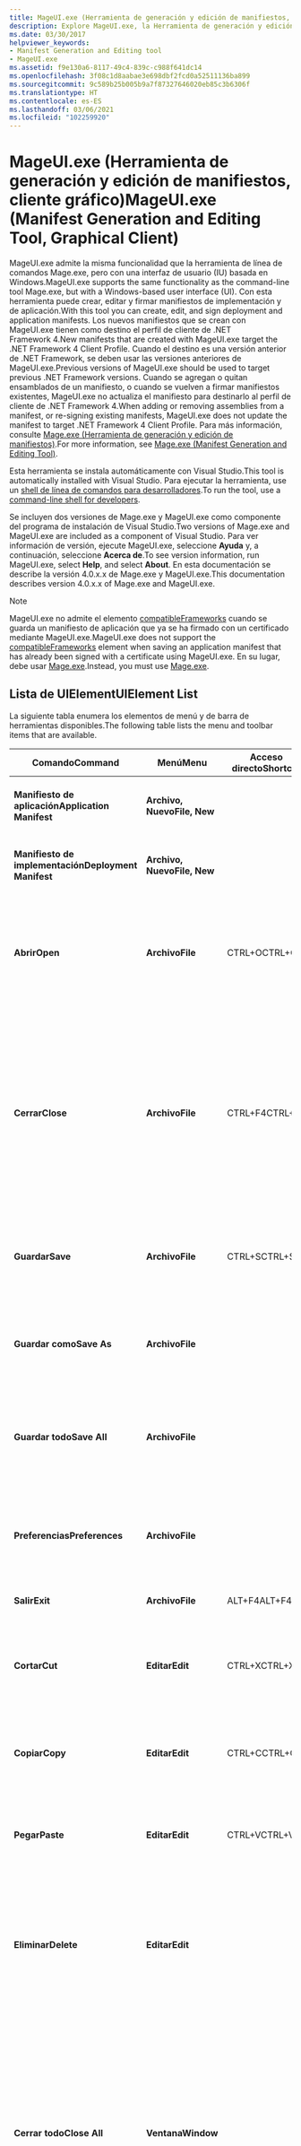 ```yaml
---
title: MageUI.exe (Herramienta de generación y edición de manifiestos, cliente gráfico)
description: Explore MageUI.exe, la Herramienta de generación y edición de manifiestos, cliente gráfico. Cree, edite y firme manifiestos de implementación y aplicación con esta herramienta de GUI.
ms.date: 03/30/2017
helpviewer_keywords:
- Manifest Generation and Editing tool
- MageUI.exe
ms.assetid: f9e130a6-8117-49c4-839c-c988f641dc14
ms.openlocfilehash: 3f08c1d8aabae3e698dbf2fcd0a52511136ba899
ms.sourcegitcommit: 9c589b25b005b9a7f87327646020eb85c3b6306f
ms.translationtype: HT
ms.contentlocale: es-ES
ms.lasthandoff: 03/06/2021
ms.locfileid: "102259920"
---
```

# <a name="mageuiexe-manifest-generation-and-editing-tool-graphical-client"></a><span data-ttu-id="5f3eb-104">MageUI.exe (Herramienta de generación y edición de manifiestos, cliente gráfico)</span><span class="sxs-lookup"><span data-stu-id="5f3eb-104">MageUI.exe (Manifest Generation and Editing Tool, Graphical Client)</span></span>

<span data-ttu-id="5f3eb-105">MageUI.exe admite la misma funcionalidad que la herramienta de línea de comandos Mage.exe, pero con una interfaz de usuario (IU) basada en Windows.</span><span class="sxs-lookup"><span data-stu-id="5f3eb-105">MageUI.exe supports the same functionality as the command-line tool Mage.exe, but with a Windows-based user interface (UI).</span></span> <span data-ttu-id="5f3eb-106">Con esta herramienta puede crear, editar y firmar manifiestos de implementación y de aplicación.</span><span class="sxs-lookup"><span data-stu-id="5f3eb-106">With this tool you can create, edit, and sign deployment and application manifests.</span></span> <span data-ttu-id="5f3eb-107">Los nuevos manifiestos que se crean con MageUI.exe tienen como destino el perfil de cliente de .NET Framework 4.</span><span class="sxs-lookup"><span data-stu-id="5f3eb-107">New manifests that are created with MageUI.exe target the .NET Framework 4 Client Profile.</span></span> <span data-ttu-id="5f3eb-108">Cuando el destino es una versión anterior de .NET Framework, se deben usar las versiones anteriores de MageUI.exe.</span><span class="sxs-lookup"><span data-stu-id="5f3eb-108">Previous versions of MageUI.exe should be used to target previous .NET Framework versions.</span></span> <span data-ttu-id="5f3eb-109">Cuando se agregan o quitan ensamblados de un manifiesto, o cuando se vuelven a firmar manifiestos existentes, MageUI.exe no actualiza el manifiesto para destinarlo al perfil de cliente de .NET Framework 4.</span><span class="sxs-lookup"><span data-stu-id="5f3eb-109">When adding or removing assemblies from a manifest, or re-signing existing manifests, MageUI.exe does not update the manifest to target .NET Framework 4 Client Profile.</span></span> <span data-ttu-id="5f3eb-110">Para más información, consulte [Mage.exe (Herramienta de generación y edición de manifiestos)](mage-exe-manifest-generation-and-editing-tool.md).</span><span class="sxs-lookup"><span data-stu-id="5f3eb-110">For more information, see [Mage.exe (Manifest Generation and Editing Tool)](mage-exe-manifest-generation-and-editing-tool.md).</span></span>

 <span data-ttu-id="5f3eb-111">Esta herramienta se instala automáticamente con Visual Studio.</span><span class="sxs-lookup"><span data-stu-id="5f3eb-111">This tool is automatically installed with Visual Studio.</span></span> <span data-ttu-id="5f3eb-112">Para ejecutar la herramienta, use un [shell de línea de comandos para desarrolladores](/visualstudio/ide/reference/command-prompt-powershell).</span><span class="sxs-lookup"><span data-stu-id="5f3eb-112">To run the tool, use a [command-line shell for developers](/visualstudio/ide/reference/command-prompt-powershell).</span></span>

 <span data-ttu-id="5f3eb-113">Se incluyen dos versiones de Mage.exe y MageUI.exe como componente del programa de instalación de Visual Studio.</span><span class="sxs-lookup"><span data-stu-id="5f3eb-113">Two versions of Mage.exe and MageUI.exe are included as a component of Visual Studio.</span></span> <span data-ttu-id="5f3eb-114">Para ver información de versión, ejecute MageUI.exe, seleccione **Ayuda** y, a continuación, seleccione **Acerca de**.</span><span class="sxs-lookup"><span data-stu-id="5f3eb-114">To see version information, run MageUI.exe, select **Help**, and select **About**.</span></span> <span data-ttu-id="5f3eb-115">En esta documentación se describe la versión 4.0.x.x de Mage.exe y MageUI.exe.</span><span class="sxs-lookup"><span data-stu-id="5f3eb-115">This documentation describes version 4.0.x.x of Mage.exe and MageUI.exe.</span></span>

> [!NOTE]
> <span data-ttu-id="5f3eb-116">MageUI.exe no admite el elemento [compatibleFrameworks](/visualstudio/deployment/compatibleframeworks-element-clickonce-deployment) cuando se guarda un manifiesto de aplicación que ya se ha firmado con un certificado mediante MageUI.exe.</span><span class="sxs-lookup"><span data-stu-id="5f3eb-116">MageUI.exe does not support the [compatibleFrameworks](/visualstudio/deployment/compatibleframeworks-element-clickonce-deployment) element when saving an application manifest that has already been signed with a certificate using MageUI.exe.</span></span> <span data-ttu-id="5f3eb-117">En su lugar, debe usar [Mage.exe](mage-exe-manifest-generation-and-editing-tool.md).</span><span class="sxs-lookup"><span data-stu-id="5f3eb-117">Instead, you must use [Mage.exe](mage-exe-manifest-generation-and-editing-tool.md).</span></span>  
  
## <a name="uielement-list"></a><span data-ttu-id="5f3eb-118">Lista de UIElement</span><span class="sxs-lookup"><span data-stu-id="5f3eb-118">UIElement List</span></span>  

 <span data-ttu-id="5f3eb-119">La siguiente tabla enumera los elementos de menú y de barra de herramientas disponibles.</span><span class="sxs-lookup"><span data-stu-id="5f3eb-119">The following table lists the menu and toolbar items that are available.</span></span>  
  
|<span data-ttu-id="5f3eb-120">Comando</span><span class="sxs-lookup"><span data-stu-id="5f3eb-120">Command</span></span>|<span data-ttu-id="5f3eb-121">Menú</span><span class="sxs-lookup"><span data-stu-id="5f3eb-121">Menu</span></span>|<span data-ttu-id="5f3eb-122">Acceso directo</span><span class="sxs-lookup"><span data-stu-id="5f3eb-122">Shortcut</span></span>|<span data-ttu-id="5f3eb-123">Descripción</span><span class="sxs-lookup"><span data-stu-id="5f3eb-123">Description</span></span>|  
|-------------|----------|--------------|-----------------|  
|<span data-ttu-id="5f3eb-124">**Manifiesto de aplicación**</span><span class="sxs-lookup"><span data-stu-id="5f3eb-124">**Application Manifest**</span></span>|<span data-ttu-id="5f3eb-125">**Archivo, Nuevo**</span><span class="sxs-lookup"><span data-stu-id="5f3eb-125">**File, New**</span></span>||<span data-ttu-id="5f3eb-126">Crea un nuevo manifiesto de aplicación.</span><span class="sxs-lookup"><span data-stu-id="5f3eb-126">Creates a new application manifest.</span></span>|  
|<span data-ttu-id="5f3eb-127">**Manifiesto de implementación**</span><span class="sxs-lookup"><span data-stu-id="5f3eb-127">**Deployment Manifest**</span></span>|<span data-ttu-id="5f3eb-128">**Archivo, Nuevo**</span><span class="sxs-lookup"><span data-stu-id="5f3eb-128">**File, New**</span></span>||<span data-ttu-id="5f3eb-129">Crea un nuevo manifiesto de implementación.</span><span class="sxs-lookup"><span data-stu-id="5f3eb-129">Creates a new deployment manifest.</span></span>|  
|<span data-ttu-id="5f3eb-130">**Abrir**</span><span class="sxs-lookup"><span data-stu-id="5f3eb-130">**Open**</span></span>|<span data-ttu-id="5f3eb-131">**Archivo**</span><span class="sxs-lookup"><span data-stu-id="5f3eb-131">**File**</span></span>|<span data-ttu-id="5f3eb-132">CTRL+O</span><span class="sxs-lookup"><span data-stu-id="5f3eb-132">CTRL+O</span></span>|<span data-ttu-id="5f3eb-133">Abre un manifiesto de implementación, un manifiesto de aplicación o una licencia de confianza existente para su edición.</span><span class="sxs-lookup"><span data-stu-id="5f3eb-133">Opens an existing deployment manifest, application manifest, or trust license for editing.</span></span>|  
|<span data-ttu-id="5f3eb-134">**Cerrar**</span><span class="sxs-lookup"><span data-stu-id="5f3eb-134">**Close**</span></span>|<span data-ttu-id="5f3eb-135">**Archivo**</span><span class="sxs-lookup"><span data-stu-id="5f3eb-135">**File**</span></span>|<span data-ttu-id="5f3eb-136">CTRL+F4</span><span class="sxs-lookup"><span data-stu-id="5f3eb-136">CTRL+F4</span></span>|<span data-ttu-id="5f3eb-137">Cierra un archivo abierto.</span><span class="sxs-lookup"><span data-stu-id="5f3eb-137">Closes an open file.</span></span><br /><br /> <span data-ttu-id="5f3eb-138">Si modifica un archivo antes de cerrarlo, MageUI.exe le pedirá que vuelva a firmarlo con una clave pública, un par de claves, o un certificado almacenado.</span><span class="sxs-lookup"><span data-stu-id="5f3eb-138">If you modify a file before closing it, MageUI.exe prompts you to re-sign the file with a public key, key pair, or stored certificate.</span></span>|  
|<span data-ttu-id="5f3eb-139">**Guardar**</span><span class="sxs-lookup"><span data-stu-id="5f3eb-139">**Save**</span></span>|<span data-ttu-id="5f3eb-140">**Archivo**</span><span class="sxs-lookup"><span data-stu-id="5f3eb-140">**File**</span></span>|<span data-ttu-id="5f3eb-141">CTRL+S</span><span class="sxs-lookup"><span data-stu-id="5f3eb-141">CTRL+S</span></span>|<span data-ttu-id="5f3eb-142">Guarda en el disco el documento que tiene el foco de entrada de datos del usuario.</span><span class="sxs-lookup"><span data-stu-id="5f3eb-142">Saves to disk the document which currently has user input focus.</span></span>|  
|<span data-ttu-id="5f3eb-143">**Guardar como**</span><span class="sxs-lookup"><span data-stu-id="5f3eb-143">**Save As**</span></span>|<span data-ttu-id="5f3eb-144">**Archivo**</span><span class="sxs-lookup"><span data-stu-id="5f3eb-144">**File**</span></span>||<span data-ttu-id="5f3eb-145">Permite guardar un archivo en el disco con un nuevo nombre y/o una nueva ubicación.</span><span class="sxs-lookup"><span data-stu-id="5f3eb-145">Saves a file to disk, enabling you to supply a new file name and/or location.</span></span>|  
|<span data-ttu-id="5f3eb-146">**Guardar todo**</span><span class="sxs-lookup"><span data-stu-id="5f3eb-146">**Save All**</span></span>|<span data-ttu-id="5f3eb-147">**Archivo**</span><span class="sxs-lookup"><span data-stu-id="5f3eb-147">**File**</span></span>||<span data-ttu-id="5f3eb-148">Guarda los cambios realizados en todos los archivos que están abiertos en MageUI.exe.</span><span class="sxs-lookup"><span data-stu-id="5f3eb-148">Saves the changes made to all files currently open within MageUI.exe.</span></span>|  
|<span data-ttu-id="5f3eb-149">**Preferencias**</span><span class="sxs-lookup"><span data-stu-id="5f3eb-149">**Preferences**</span></span>|<span data-ttu-id="5f3eb-150">**Archivo**</span><span class="sxs-lookup"><span data-stu-id="5f3eb-150">**File**</span></span>||<span data-ttu-id="5f3eb-151">Abre el cuadro de diálogo **Preferencias**.</span><span class="sxs-lookup"><span data-stu-id="5f3eb-151">Opens the **Preferences** dialog box.</span></span> <span data-ttu-id="5f3eb-152">Para obtener más información, vea la sección siguiente.</span><span class="sxs-lookup"><span data-stu-id="5f3eb-152">See the following section for more information.</span></span>|  
|<span data-ttu-id="5f3eb-153">**Salir**</span><span class="sxs-lookup"><span data-stu-id="5f3eb-153">**Exit**</span></span>|<span data-ttu-id="5f3eb-154">**Archivo**</span><span class="sxs-lookup"><span data-stu-id="5f3eb-154">**File**</span></span>|<span data-ttu-id="5f3eb-155">ALT+F4</span><span class="sxs-lookup"><span data-stu-id="5f3eb-155">ALT+F4</span></span>|<span data-ttu-id="5f3eb-156">Cierra MageUI.exe.</span><span class="sxs-lookup"><span data-stu-id="5f3eb-156">Quits MageUI.exe.</span></span>|  
|<span data-ttu-id="5f3eb-157">**Cortar**</span><span class="sxs-lookup"><span data-stu-id="5f3eb-157">**Cut**</span></span>|<span data-ttu-id="5f3eb-158">**Editar**</span><span class="sxs-lookup"><span data-stu-id="5f3eb-158">**Edit**</span></span>|<span data-ttu-id="5f3eb-159">CTRL+X</span><span class="sxs-lookup"><span data-stu-id="5f3eb-159">CTRL+X</span></span>|<span data-ttu-id="5f3eb-160">Quita el texto seleccionado de la aplicación y lo mueve al Portapapeles del sistema.</span><span class="sxs-lookup"><span data-stu-id="5f3eb-160">Removes the currently selected text from the application and moves it to the system Clipboard.</span></span>|  
|<span data-ttu-id="5f3eb-161">**Copiar**</span><span class="sxs-lookup"><span data-stu-id="5f3eb-161">**Copy**</span></span>|<span data-ttu-id="5f3eb-162">**Editar**</span><span class="sxs-lookup"><span data-stu-id="5f3eb-162">**Edit**</span></span>|<span data-ttu-id="5f3eb-163">CTRL+C</span><span class="sxs-lookup"><span data-stu-id="5f3eb-163">CTRL+C</span></span>|<span data-ttu-id="5f3eb-164">Copia el texto seleccionado en el Portapapeles del sistema.</span><span class="sxs-lookup"><span data-stu-id="5f3eb-164">Copies the currently selected text to the system Clipboard.</span></span>|  
|<span data-ttu-id="5f3eb-165">**Pegar**</span><span class="sxs-lookup"><span data-stu-id="5f3eb-165">**Paste**</span></span>|<span data-ttu-id="5f3eb-166">**Editar**</span><span class="sxs-lookup"><span data-stu-id="5f3eb-166">**Edit**</span></span>|<span data-ttu-id="5f3eb-167">CTRL+V</span><span class="sxs-lookup"><span data-stu-id="5f3eb-167">CTRL+V</span></span>|<span data-ttu-id="5f3eb-168">Pega el texto del Portapapeles del sistema en el elemento de texto activo.</span><span class="sxs-lookup"><span data-stu-id="5f3eb-168">Pastes text from the system Clipboard into the currently active text element.</span></span>|  
|<span data-ttu-id="5f3eb-169">**Eliminar**</span><span class="sxs-lookup"><span data-stu-id="5f3eb-169">**Delete**</span></span>|<span data-ttu-id="5f3eb-170">**Editar**</span><span class="sxs-lookup"><span data-stu-id="5f3eb-170">**Edit**</span></span>||<span data-ttu-id="5f3eb-171">Elimina un elemento seleccionado en una lista, como una licencia de confianza de la pestaña **Manifiesto de implementación**.</span><span class="sxs-lookup"><span data-stu-id="5f3eb-171">Deletes an element currently selected in a list, such as a trust license on the **Deployment Manifest** tab.</span></span>|  
|<span data-ttu-id="5f3eb-172">**Cerrar todo**</span><span class="sxs-lookup"><span data-stu-id="5f3eb-172">**Close All**</span></span>|<span data-ttu-id="5f3eb-173">**Ventana**</span><span class="sxs-lookup"><span data-stu-id="5f3eb-173">**Window**</span></span>||<span data-ttu-id="5f3eb-174">Cierra todos los archivos que están abiertos en MageUI.exe.</span><span class="sxs-lookup"><span data-stu-id="5f3eb-174">Closes all files currently open in MageUI.exe.</span></span> <span data-ttu-id="5f3eb-175">Si hay uno o varios archivos sin guardar, MageUI.exe le preguntará si desea guardarlos.</span><span class="sxs-lookup"><span data-stu-id="5f3eb-175">If one or more files need saving, MageUI.exe prompts you to save them.</span></span> <span data-ttu-id="5f3eb-176">MageUI.exe también le pedirá que seleccione una clave de firma para cada archivo sin firmar o modificado.</span><span class="sxs-lookup"><span data-stu-id="5f3eb-176">MageUI.exe also prompts you to select a signing key for each unsigned or changed file.</span></span>|  
|<span data-ttu-id="5f3eb-177">**Acerca de**</span><span class="sxs-lookup"><span data-stu-id="5f3eb-177">**About**</span></span>|<span data-ttu-id="5f3eb-178">**Ayuda**</span><span class="sxs-lookup"><span data-stu-id="5f3eb-178">**Help**</span></span>||<span data-ttu-id="5f3eb-179">Muestra la información de versión y de copyright de MageUI.exe.</span><span class="sxs-lookup"><span data-stu-id="5f3eb-179">Displays version and copyright information about MageUI.exe.</span></span>|  
  
## <a name="preferences-dialog-box"></a><span data-ttu-id="5f3eb-180">Cuadro de diálogo Preferencias</span><span class="sxs-lookup"><span data-stu-id="5f3eb-180">Preferences Dialog Box</span></span>  

 <span data-ttu-id="5f3eb-181">El cuadro de diálogo **Preferencias** contiene los elementos siguientes.</span><span class="sxs-lookup"><span data-stu-id="5f3eb-181">The **Preferences** dialog box contains the following elements.</span></span>  
  
|<span data-ttu-id="5f3eb-182">Elemento de la interfaz de usuario</span><span class="sxs-lookup"><span data-stu-id="5f3eb-182">UI Element</span></span>|<span data-ttu-id="5f3eb-183">Descripción</span><span class="sxs-lookup"><span data-stu-id="5f3eb-183">Description</span></span>|  
|----------------|-----------------|  
|<span data-ttu-id="5f3eb-184">**Firmar al guardar**</span><span class="sxs-lookup"><span data-stu-id="5f3eb-184">**Sign on save**</span></span>|<span data-ttu-id="5f3eb-185">Le pide que firme un archivo cada vez que guarde sus modificaciones.</span><span class="sxs-lookup"><span data-stu-id="5f3eb-185">Prompts you to sign a file whenever you save your modifications.</span></span>|  
|<span data-ttu-id="5f3eb-186">**Usar certificado de firma predeterminado**</span><span class="sxs-lookup"><span data-stu-id="5f3eb-186">**Use default signing certificate**</span></span>|<span data-ttu-id="5f3eb-187">Usa la clave especificada en el cuadro de texto **Archivo de certificado** para firmar todos los archivos.</span><span class="sxs-lookup"><span data-stu-id="5f3eb-187">Uses the key entered in the **Certificate file** text box to sign all files.</span></span> <span data-ttu-id="5f3eb-188">Esta opción elimina el mensaje de solicitud de firma que suele aparecer al guardar un archivo si la opción **Firmar al guardar** está seleccionada.</span><span class="sxs-lookup"><span data-stu-id="5f3eb-188">This eliminates the signing prompt that typically appears when you save a file and **Sign on Save** is selected.</span></span> <span data-ttu-id="5f3eb-189">Use el botón de puntos suspensivos ( **…** ) situado junto al cuadro de texto **Archivo de certificado** para seleccionar un archivo de claves.</span><span class="sxs-lookup"><span data-stu-id="5f3eb-189">Use the ellipsis (**…**) button next to the **Certificate file** text box to select a key file.</span></span>|  
|<span data-ttu-id="5f3eb-190">Algoritmo de resumen</span><span class="sxs-lookup"><span data-stu-id="5f3eb-190">Digest algorithm</span></span>|<span data-ttu-id="5f3eb-191">Especifica el algoritmo con el que se generarán los resúmenes de dependencia.</span><span class="sxs-lookup"><span data-stu-id="5f3eb-191">Specifies the algorithm to generate dependency digests with.</span></span> <span data-ttu-id="5f3eb-192">El valor debe ser "sha256RSA" o "sha1RSA".</span><span class="sxs-lookup"><span data-stu-id="5f3eb-192">Value must be "sha256RSA" or "sha1RSA".</span></span> <span data-ttu-id="5f3eb-193">Usa SHA1 como valor predeterminado.</span><span class="sxs-lookup"><span data-stu-id="5f3eb-193">Uses SHA1 as the default.</span></span> <span data-ttu-id="5f3eb-194">Se usa tanto en los manifiestos de aplicación como de implementación.</span><span class="sxs-lookup"><span data-stu-id="5f3eb-194">Used both in application and deployment manifests.</span></span> <span data-ttu-id="5f3eb-195">Si el usuario proporciona un certificado al guardar el manifiesto, usa los algoritmos del certificado para generar los resúmenes de dependencia.</span><span class="sxs-lookup"><span data-stu-id="5f3eb-195">If the user provides a certificate when saving the manifest, uses the algorithms in the certificate to generate dependency digests with.</span></span>|  
  
## <a name="signing-options-dialog-box"></a><span data-ttu-id="5f3eb-196">Cuadro de diálogo Opciones de firma</span><span class="sxs-lookup"><span data-stu-id="5f3eb-196">Signing Options Dialog Box</span></span>  

 <span data-ttu-id="5f3eb-197">El cuadro de diálogo **Opciones de firma** aparece cuando se guarda un manifiesto o una licencia de confianza por primera vez, o cuando se modifica un manifiesto o licencia de confianza.</span><span class="sxs-lookup"><span data-stu-id="5f3eb-197">The **Signing Options** dialog box appears when you save a manifest or trust license for the first time, or when you change a manifest or trust license.</span></span> <span data-ttu-id="5f3eb-198">Solo aparece si está seleccionada la opción **Firmar al guardar** del cuadro de diálogo **Preferencias**.</span><span class="sxs-lookup"><span data-stu-id="5f3eb-198">It only appears if the **Sign on Save** option in the **Preferences** dialog box is selected.</span></span> <span data-ttu-id="5f3eb-199">Debe estar conectado a Internet al firmar un manifiesto que especifica un valor en el cuadro de texto **URI de marca de tiempo**.</span><span class="sxs-lookup"><span data-stu-id="5f3eb-199">You must be connected to the Internet when signing a manifest that specifies a value in the **TimeStamping URI** text box.</span></span>  
  
 <span data-ttu-id="5f3eb-200">Este cuadro de diálogo contiene los siguientes elementos.</span><span class="sxs-lookup"><span data-stu-id="5f3eb-200">This dialog box contains the following elements.</span></span>  
  
|<span data-ttu-id="5f3eb-201">Elemento de la interfaz de usuario</span><span class="sxs-lookup"><span data-stu-id="5f3eb-201">UI Element</span></span>|<span data-ttu-id="5f3eb-202">Descripción</span><span class="sxs-lookup"><span data-stu-id="5f3eb-202">Description</span></span>|  
|----------------|-----------------|  
|<span data-ttu-id="5f3eb-203">**Firmar con archivo de certificado**</span><span class="sxs-lookup"><span data-stu-id="5f3eb-203">**Sign with certificate file**</span></span>|<span data-ttu-id="5f3eb-204">Firma el manifiesto con un certificado digital almacenado en el sistema de archivos.</span><span class="sxs-lookup"><span data-stu-id="5f3eb-204">Signs the manifest with a digital certificate stored on the file system.</span></span>|  
|<span data-ttu-id="5f3eb-205">**Archivo**</span><span class="sxs-lookup"><span data-stu-id="5f3eb-205">**File**</span></span>|<span data-ttu-id="5f3eb-206">Proporciona un área para escribir la ruta de acceso al archivo .pfx que representa el certificado.</span><span class="sxs-lookup"><span data-stu-id="5f3eb-206">Provides an area to type the path to the .pfx file representing the certificate.</span></span>|  
|<span data-ttu-id="5f3eb-207">**...**</span><span class="sxs-lookup"><span data-stu-id="5f3eb-207">**...**</span></span>|<span data-ttu-id="5f3eb-208">Abre un cuadro de diálogo **Elegir archivo** que permite seleccionar un archivo .pfx existente.</span><span class="sxs-lookup"><span data-stu-id="5f3eb-208">Opens a **Choose File** dialog box for selecting an existing .pfx file.</span></span>|  
|<span data-ttu-id="5f3eb-209">**Nuevo**</span><span class="sxs-lookup"><span data-stu-id="5f3eb-209">**New**</span></span>|<span data-ttu-id="5f3eb-210">Genera un nuevo .pfx que no se puede comprobar a través de una entidad de certificación (CA).</span><span class="sxs-lookup"><span data-stu-id="5f3eb-210">Generates a new .pfx that is not verifiable through a Certificate Authority (CA).</span></span> <span data-ttu-id="5f3eb-211">Para obtener más información sobre los tipos de certificados usados para firmar implementaciones de ClickOnce, consulte [Información general sobre la implementación de aplicaciones de confianza](/visualstudio/deployment/trusted-application-deployment-overview).</span><span class="sxs-lookup"><span data-stu-id="5f3eb-211">For more information about the types of certificates used for signing ClickOnce deployments, see [Trusted Application Deployment Overview](/visualstudio/deployment/trusted-application-deployment-overview).</span></span>|  
|<span data-ttu-id="5f3eb-212">**Contraseña**</span><span class="sxs-lookup"><span data-stu-id="5f3eb-212">**Password**</span></span>|<span data-ttu-id="5f3eb-213">Proporciona un área para escribir la contraseña usada para firmar con este certificado.</span><span class="sxs-lookup"><span data-stu-id="5f3eb-213">Provides an area to type the password used for signing with this certificate.</span></span> <span data-ttu-id="5f3eb-214">Si no procede, puede dejarse en blanco.</span><span class="sxs-lookup"><span data-stu-id="5f3eb-214">If not applicable, can be left blank.</span></span>|  
|<span data-ttu-id="5f3eb-215">**Firmar con certificado almacenado**</span><span class="sxs-lookup"><span data-stu-id="5f3eb-215">**Sign with stored certificate**</span></span>|<span data-ttu-id="5f3eb-216">Muestra una lista seleccionable de certificados digitales guardados en el almacén de certificados del equipo.</span><span class="sxs-lookup"><span data-stu-id="5f3eb-216">Displays a selectable list of digital certificates stored in your computer's certificate store.</span></span>|  
|<span data-ttu-id="5f3eb-217">**URI de marca de tiempo**</span><span class="sxs-lookup"><span data-stu-id="5f3eb-217">**TimeStamping URI**</span></span>|<span data-ttu-id="5f3eb-218">Muestra el Localizador uniforme de recursos (URI) de un servicio de marca de tiempo digital.</span><span class="sxs-lookup"><span data-stu-id="5f3eb-218">Displays the Uniform Resource Locator (URI) of a digital timestamping service.</span></span> <span data-ttu-id="5f3eb-219">Las marcas de tiempo en los manifiestos evitan tener que volver a firmarlos en caso de que el certificado digital expire antes de implementar la versión siguiente de la aplicación.</span><span class="sxs-lookup"><span data-stu-id="5f3eb-219">Timestamping the manifests prevents you from having to re-sign the manifests if your digital certificate expires before you deploy the next version of your application.</span></span> <span data-ttu-id="5f3eb-220">Para más información, consulte [Miembros del programa de certificados raíz de Windows](/previous-versions/windows/it-pro/windows-server-2012-R2-and-2012/dn265983(v=ws.11)) y [ClickOnce y Authenticode](/visualstudio/deployment/clickonce-and-authenticode).</span><span class="sxs-lookup"><span data-stu-id="5f3eb-220">For more information, see [Windows root certificate program members](/previous-versions/windows/it-pro/windows-server-2012-R2-and-2012/dn265983(v=ws.11)) and [ClickOnce and Authenticode](/visualstudio/deployment/clickonce-and-authenticode).</span></span>|  
|<span data-ttu-id="5f3eb-221">**No firmar**</span><span class="sxs-lookup"><span data-stu-id="5f3eb-221">**Don't Sign**</span></span>|<span data-ttu-id="5f3eb-222">Le permite guardar el manifiesto sin agregar una firma de un certificado digital.</span><span class="sxs-lookup"><span data-stu-id="5f3eb-222">Allows you to save the manifest without adding a signature from a digital certificate.</span></span>|  
  
## <a name="tab-and-panel-descriptions"></a><span data-ttu-id="5f3eb-223">Descripciones de pestañas y paneles</span><span class="sxs-lookup"><span data-stu-id="5f3eb-223">Tab and Panel Descriptions</span></span>  

 <span data-ttu-id="5f3eb-224">Cuando se abre un documento con MageUI.exe, aparece dentro de su propia página de pestañas.</span><span class="sxs-lookup"><span data-stu-id="5f3eb-224">When you open a document with MageUI.exe, it appears within its own tab page.</span></span> <span data-ttu-id="5f3eb-225">Cada pestaña contiene un conjunto de paneles de propiedades.</span><span class="sxs-lookup"><span data-stu-id="5f3eb-225">Each tab contains a set of property panels.</span></span> <span data-ttu-id="5f3eb-226">Los paneles contienen subconjuntos agrupados de los datos del documento.</span><span class="sxs-lookup"><span data-stu-id="5f3eb-226">The panels contain grouped subsets of the document's data.</span></span>  
  
### <a name="application-manifest-tab"></a><span data-ttu-id="5f3eb-227">Pestaña Manifiesto de aplicación</span><span class="sxs-lookup"><span data-stu-id="5f3eb-227">Application Manifest Tab</span></span>  

 <span data-ttu-id="5f3eb-228">La pestaña **Manifiesto de aplicación** muestra el contenido de un manifiesto de aplicación.</span><span class="sxs-lookup"><span data-stu-id="5f3eb-228">The **Application Manifest** tab displays the contents of an application manifest.</span></span> <span data-ttu-id="5f3eb-229">El manifiesto de aplicación describe todos los archivos incluidos con la implementación y los permisos necesarios para que la aplicación se ejecute en el cliente.</span><span class="sxs-lookup"><span data-stu-id="5f3eb-229">The application manifest describes all files included with the deployment, and the permissions required for the application to run on the client.</span></span>  
  
 <span data-ttu-id="5f3eb-230">La pestaña **Manifiesto de aplicación** contiene las siguientes pestañas.</span><span class="sxs-lookup"><span data-stu-id="5f3eb-230">The **Application Manifest** tab contains the following tabs.</span></span>  
  
|<span data-ttu-id="5f3eb-231">Elemento de la interfaz de usuario</span><span class="sxs-lookup"><span data-stu-id="5f3eb-231">UI Element</span></span>|<span data-ttu-id="5f3eb-232">Descripción</span><span class="sxs-lookup"><span data-stu-id="5f3eb-232">Description</span></span>|  
|----------------|-----------------|  
|<span data-ttu-id="5f3eb-233">**Nombre**</span><span class="sxs-lookup"><span data-stu-id="5f3eb-233">**Name**</span></span>|<span data-ttu-id="5f3eb-234">Especifica la información de identificación de la implementación.</span><span class="sxs-lookup"><span data-stu-id="5f3eb-234">Specifies identifying information about this deployment.</span></span>|  
|<span data-ttu-id="5f3eb-235">**Descripción**</span><span class="sxs-lookup"><span data-stu-id="5f3eb-235">**Description**</span></span>|<span data-ttu-id="5f3eb-236">Especifica la información de publicador, producto y compatibilidad.</span><span class="sxs-lookup"><span data-stu-id="5f3eb-236">Specifies publisher, product, and support information.</span></span>|  
|<span data-ttu-id="5f3eb-237">**Opciones de la aplicación**</span><span class="sxs-lookup"><span data-stu-id="5f3eb-237">**Application Options**</span></span>|<span data-ttu-id="5f3eb-238">Especifica si se trata de una aplicación de explorador y si el manifiesto es el origen de información de confianza.</span><span class="sxs-lookup"><span data-stu-id="5f3eb-238">Specifies whether this is a browser application, and whether this manifest is the source of trust information.</span></span>|  
|<span data-ttu-id="5f3eb-239">**Archivos**</span><span class="sxs-lookup"><span data-stu-id="5f3eb-239">**Files**</span></span>|<span data-ttu-id="5f3eb-240">Especifica todos los archivos que componen esta implementación.</span><span class="sxs-lookup"><span data-stu-id="5f3eb-240">Specifies all of the files that constitute this deployment.</span></span>|  
|<span data-ttu-id="5f3eb-241">**Permisos necesarios**</span><span class="sxs-lookup"><span data-stu-id="5f3eb-241">**Permissions Required**</span></span>|<span data-ttu-id="5f3eb-242">Especifica el conjunto de permisos mínimo requerido por la aplicación para ejecutarse en un cliente.</span><span class="sxs-lookup"><span data-stu-id="5f3eb-242">Specifies the minimum permission set required by the application to run on a client.</span></span>|  
  
### <a name="name-tab"></a><span data-ttu-id="5f3eb-243">Pestaña Nombre</span><span class="sxs-lookup"><span data-stu-id="5f3eb-243">Name Tab</span></span>  

 <span data-ttu-id="5f3eb-244">La pestaña **Nombre** se muestra al crear o abrir por primera vez un manifiesto de aplicación.</span><span class="sxs-lookup"><span data-stu-id="5f3eb-244">The **Name** tab is displayed when you first create or open an application manifest.</span></span> <span data-ttu-id="5f3eb-245">Identifica de forma única la implementación y, opcionalmente, especifica una plataforma de destino válida.</span><span class="sxs-lookup"><span data-stu-id="5f3eb-245">It uniquely identifies the deployment, and optionally specifies a valid target platform.</span></span>  
  
|<span data-ttu-id="5f3eb-246">Elemento de la interfaz de usuario</span><span class="sxs-lookup"><span data-stu-id="5f3eb-246">UI Element</span></span>|<span data-ttu-id="5f3eb-247">Descripción</span><span class="sxs-lookup"><span data-stu-id="5f3eb-247">Description</span></span>|  
|----------------|-----------------|  
|<span data-ttu-id="5f3eb-248">**Nombre**</span><span class="sxs-lookup"><span data-stu-id="5f3eb-248">**Name**</span></span>|<span data-ttu-id="5f3eb-249">Obligatorio.</span><span class="sxs-lookup"><span data-stu-id="5f3eb-249">Required.</span></span> <span data-ttu-id="5f3eb-250">Es el nombre del manifiesto de aplicación.</span><span class="sxs-lookup"><span data-stu-id="5f3eb-250">The name of the application manifest.</span></span> <span data-ttu-id="5f3eb-251">Normalmente, coincide con el nombre de archivo.</span><span class="sxs-lookup"><span data-stu-id="5f3eb-251">Usually the same as the file name.</span></span>|  
|<span data-ttu-id="5f3eb-252">**Versión**</span><span class="sxs-lookup"><span data-stu-id="5f3eb-252">**Version**</span></span>|<span data-ttu-id="5f3eb-253">Obligatorio.</span><span class="sxs-lookup"><span data-stu-id="5f3eb-253">Required.</span></span> <span data-ttu-id="5f3eb-254">Es el número de versión de la implementación en formato *N.N.N.N*.</span><span class="sxs-lookup"><span data-stu-id="5f3eb-254">The version number of the deployment in the form *N.N.N.N*.</span></span> <span data-ttu-id="5f3eb-255">Solo es obligatorio el primer número de la compilación principal.</span><span class="sxs-lookup"><span data-stu-id="5f3eb-255">Only the first major build number is required.</span></span> <span data-ttu-id="5f3eb-256">Por ejemplo, para la versión 1.0 de una aplicación, los valores válidos incluirían `1`, `1.0`, `1.0.0` y `1.0.0.0`.</span><span class="sxs-lookup"><span data-stu-id="5f3eb-256">For example, for version 1.0 of an application, valid values would include `1`, `1.0`, `1.0.0`, and `1.0.0.0`.</span></span>|  
|<span data-ttu-id="5f3eb-257">**Procesador**</span><span class="sxs-lookup"><span data-stu-id="5f3eb-257">**Processor**</span></span>|<span data-ttu-id="5f3eb-258">Opcional.</span><span class="sxs-lookup"><span data-stu-id="5f3eb-258">Optional.</span></span> <span data-ttu-id="5f3eb-259">Es la arquitectura de la máquina en la que se puede ejecutar esta implementación.</span><span class="sxs-lookup"><span data-stu-id="5f3eb-259">The machine architecture on which this deployment can run.</span></span> <span data-ttu-id="5f3eb-260">El valor predeterminado es `msil` o Lenguaje Intermedio de Microsoft, que es el formato predeterminado de todos los ensamblados administrados.</span><span class="sxs-lookup"><span data-stu-id="5f3eb-260">The default is `msil`, or Microsoft Intermediate Language, which is the default format of all managed assemblies.</span></span> <span data-ttu-id="5f3eb-261">Modifique este campo si ha precompilado los ensamblados en la aplicación para una arquitectura concreta.</span><span class="sxs-lookup"><span data-stu-id="5f3eb-261">Change this field if you have pre-compiled the assemblies in your application for a specific architecture.</span></span> <span data-ttu-id="5f3eb-262">Para más información sobre la precompilación, consulte [Ngen.exe (Generador de imágenes nativas)](ngen-exe-native-image-generator.md).</span><span class="sxs-lookup"><span data-stu-id="5f3eb-262">For more information about pre-compilation, see [Ngen.exe (Native Image Generator)](ngen-exe-native-image-generator.md).</span></span>|  
|<span data-ttu-id="5f3eb-263">**Referencia cultural**</span><span class="sxs-lookup"><span data-stu-id="5f3eb-263">**Culture**</span></span>|<span data-ttu-id="5f3eb-264">Opcional.</span><span class="sxs-lookup"><span data-stu-id="5f3eb-264">Optional.</span></span> <span data-ttu-id="5f3eb-265">Es el código ISO de dos partes, país y región, en el que se ejecuta esta aplicación.</span><span class="sxs-lookup"><span data-stu-id="5f3eb-265">The two-part ISO country and region code in which this application runs.</span></span> <span data-ttu-id="5f3eb-266">De manera predeterminada, es `neutral`.</span><span class="sxs-lookup"><span data-stu-id="5f3eb-266">The default is `neutral`.</span></span>|  
|<span data-ttu-id="5f3eb-267">**Token de clave pública**</span><span class="sxs-lookup"><span data-stu-id="5f3eb-267">**Public key token**</span></span>|<span data-ttu-id="5f3eb-268">Opcional.</span><span class="sxs-lookup"><span data-stu-id="5f3eb-268">Optional.</span></span> <span data-ttu-id="5f3eb-269">Es la clave pública con la que se ha firmado este manifiesto de aplicación.</span><span class="sxs-lookup"><span data-stu-id="5f3eb-269">The public key with which this application manifest has been signed.</span></span> <span data-ttu-id="5f3eb-270">Si se trata de un manifiesto nuevo o sin firmar, este campo aparecerá como `Unsigned`.</span><span class="sxs-lookup"><span data-stu-id="5f3eb-270">If this is a new or unsigned manifest, this field will appear as `Unsigned`.</span></span>|  
  
### <a name="description-tab"></a><span data-ttu-id="5f3eb-271">Pestaña Descripción</span><span class="sxs-lookup"><span data-stu-id="5f3eb-271">Description Tab</span></span>  

 <span data-ttu-id="5f3eb-272">Esta información normalmente se proporciona dentro del manifiesto de implementación.</span><span class="sxs-lookup"><span data-stu-id="5f3eb-272">This information is usually provided within the deployment manifest.</span></span> <span data-ttu-id="5f3eb-273">Estos campos solo pueden modificarse si se selecciona la casilla **Usar manifiesto de la aplicación para la información de confianza** en la pestaña **Opciones de la aplicación**.</span><span class="sxs-lookup"><span data-stu-id="5f3eb-273">These fields can only be modified if the **Use Application Manifest Trust Information** check box is selected on the **Application Options** tab.</span></span>  
  
|<span data-ttu-id="5f3eb-274">Elemento de la interfaz de usuario</span><span class="sxs-lookup"><span data-stu-id="5f3eb-274">UI Element</span></span>|<span data-ttu-id="5f3eb-275">Descripción</span><span class="sxs-lookup"><span data-stu-id="5f3eb-275">Description</span></span>|  
|----------------|-----------------|  
|<span data-ttu-id="5f3eb-276">**Publicador**</span><span class="sxs-lookup"><span data-stu-id="5f3eb-276">**Publisher**</span></span>|<span data-ttu-id="5f3eb-277">Nombre de la persona u organización responsable de la aplicación.</span><span class="sxs-lookup"><span data-stu-id="5f3eb-277">The name of the person or organization responsible for the application.</span></span> <span data-ttu-id="5f3eb-278">Este valor se usa como nombre de la carpeta del menú Inicio.</span><span class="sxs-lookup"><span data-stu-id="5f3eb-278">This value is used as the Start menu folder name.</span></span>|  
|<span data-ttu-id="5f3eb-279">**Producto**</span><span class="sxs-lookup"><span data-stu-id="5f3eb-279">**Product**</span></span>|<span data-ttu-id="5f3eb-280">Nombre completo del producto.</span><span class="sxs-lookup"><span data-stu-id="5f3eb-280">The full product name.</span></span> <span data-ttu-id="5f3eb-281">Si seleccionó **Instalar localmente** para el elemento **Tipo de aplicación** de la pestaña **Opciones de implementación** del manifiesto de implementación, este nombre aparecerá en el vínculo del menú **Inicio** y en **Agregar o quitar programas** para esta aplicación.</span><span class="sxs-lookup"><span data-stu-id="5f3eb-281">If you selected **Install Locally** for the **Application Type** element on the **Deployment Options** tab of the deployment manifest, this name will be what appears in the **Start** menu link and in **Add or Remove Programs** for this application.</span></span>|  
|<span data-ttu-id="5f3eb-282">**Ubicación de soporte técnico**</span><span class="sxs-lookup"><span data-stu-id="5f3eb-282">**Support Location**</span></span>|<span data-ttu-id="5f3eb-283">Es la dirección URL desde la que los clientes pueden obtener ayuda y soporte técnico para la aplicación.</span><span class="sxs-lookup"><span data-stu-id="5f3eb-283">The URL from which customers can obtain help and support for the application.</span></span>|  
  
### <a name="application-options-tab"></a><span data-ttu-id="5f3eb-284">Pestaña Opciones de la aplicación</span><span class="sxs-lookup"><span data-stu-id="5f3eb-284">Application Options Tab</span></span>  
  
|<span data-ttu-id="5f3eb-285">Elemento de la interfaz de usuario</span><span class="sxs-lookup"><span data-stu-id="5f3eb-285">UI Element</span></span>|<span data-ttu-id="5f3eb-286">Descripción</span><span class="sxs-lookup"><span data-stu-id="5f3eb-286">Description</span></span>|  
|----------------|-----------------|  
|<span data-ttu-id="5f3eb-287">**Aplicación Explorador de Windows Presentation Foundation**</span><span class="sxs-lookup"><span data-stu-id="5f3eb-287">**Windows Presentation Foundation Browser Application**</span></span>|<span data-ttu-id="5f3eb-288">Especifica si se trata de una aplicación WPF que se ejecuta en el explorador como una aplicación de explorador XAML (XBAP).</span><span class="sxs-lookup"><span data-stu-id="5f3eb-288">Specifies whether this is a WPF application that runs in the browser as a XAML browser application (XBAP).</span></span>|  
|<span data-ttu-id="5f3eb-289">**Usar manifiesto de la aplicación para la información de confianza**</span><span class="sxs-lookup"><span data-stu-id="5f3eb-289">**Use Application Manifest Trust Information**</span></span>|<span data-ttu-id="5f3eb-290">Especifica si este manifiesto contiene información de confianza.</span><span class="sxs-lookup"><span data-stu-id="5f3eb-290">Specifies whether this manifest contains trust information.</span></span>|  
  
### <a name="files-tab"></a><span data-ttu-id="5f3eb-291">Pestaña Archivos</span><span class="sxs-lookup"><span data-stu-id="5f3eb-291">Files Tab</span></span>  
  
|<span data-ttu-id="5f3eb-292">Elemento de la interfaz de usuario</span><span class="sxs-lookup"><span data-stu-id="5f3eb-292">UI Element</span></span>|<span data-ttu-id="5f3eb-293">Descripción</span><span class="sxs-lookup"><span data-stu-id="5f3eb-293">Description</span></span>|  
|----------------|-----------------|  
|<span data-ttu-id="5f3eb-294">**Directorio de la aplicación**</span><span class="sxs-lookup"><span data-stu-id="5f3eb-294">**Application directory**</span></span>|<span data-ttu-id="5f3eb-295">Es el directorio en el que residen los archivos de la aplicación.</span><span class="sxs-lookup"><span data-stu-id="5f3eb-295">The directory in which the application's files reside.</span></span> <span data-ttu-id="5f3eb-296">Use el botón de puntos suspensivos ( **…** ) para seleccionar el directorio.</span><span class="sxs-lookup"><span data-stu-id="5f3eb-296">Use the ellipses (**…**) button to select the directory.</span></span>|  
|<span data-ttu-id="5f3eb-297">**Rellenar**</span><span class="sxs-lookup"><span data-stu-id="5f3eb-297">**Populate**</span></span>|<span data-ttu-id="5f3eb-298">Agrega todos los archivos del directorio de la aplicación y sus subdirectorios al manifiesto de aplicación.</span><span class="sxs-lookup"><span data-stu-id="5f3eb-298">Adds all of the files in the application directory and subdirectories to the application manifest.</span></span> <span data-ttu-id="5f3eb-299">Si MageUI.exe encuentra un único archivo ejecutable en el directorio, lo marca automáticamente como punto de entrada, es decir, como el archivo que se ejecuta primero cuando se inicia la aplicación ClickOnce en el cliente.</span><span class="sxs-lookup"><span data-stu-id="5f3eb-299">If MageUI.exe finds a single executable file in the directory, it automatically marks this as the Entry Point, which is the file first executed when the ClickOnce application is launched on the client.</span></span>|  
|<span data-ttu-id="5f3eb-300">**Archivos de aplicación**</span><span class="sxs-lookup"><span data-stu-id="5f3eb-300">**Application Files**</span></span>|<span data-ttu-id="5f3eb-301">Enumera todos los archivos de la aplicación.</span><span class="sxs-lookup"><span data-stu-id="5f3eb-301">Lists all of the files in the application.</span></span> <span data-ttu-id="5f3eb-302">Cada archivo tiene tres atributos modificables, descritos a continuación.</span><span class="sxs-lookup"><span data-stu-id="5f3eb-302">Each file has three editable attributes, discussed below.</span></span>|  
|<span data-ttu-id="5f3eb-303">**Tipo de archivo**</span><span class="sxs-lookup"><span data-stu-id="5f3eb-303">**File Type**</span></span>|<span data-ttu-id="5f3eb-304">El tipo de archivo puede ser uno de cuatro valores:</span><span class="sxs-lookup"><span data-stu-id="5f3eb-304">File Type can be one of four values:</span></span><br /><br /> <span data-ttu-id="5f3eb-305">-   Ninguno.</span><span class="sxs-lookup"><span data-stu-id="5f3eb-305">-   None.</span></span><br /><span data-ttu-id="5f3eb-306">-   Punto de entrada.</span><span class="sxs-lookup"><span data-stu-id="5f3eb-306">-   Entry Point.</span></span> <span data-ttu-id="5f3eb-307">Archivo ejecutable principal de la aplicación.</span><span class="sxs-lookup"><span data-stu-id="5f3eb-307">The application's primary executable.</span></span> <span data-ttu-id="5f3eb-308">Tan solo se puede marcar un archivo ejecutable como punto de entrada.</span><span class="sxs-lookup"><span data-stu-id="5f3eb-308">Only one executable file can be marked as the entry point.</span></span><br /><span data-ttu-id="5f3eb-309">-   Archivo de datos.</span><span class="sxs-lookup"><span data-stu-id="5f3eb-309">-   Data File.</span></span> <span data-ttu-id="5f3eb-310">Archivo que proporciona datos a la aplicación (por ejemplo, un archivo XML).</span><span class="sxs-lookup"><span data-stu-id="5f3eb-310">A file, such as an XML file, that supplies data to the application.</span></span><br /><span data-ttu-id="5f3eb-311">-   Archivo de icono.</span><span class="sxs-lookup"><span data-stu-id="5f3eb-311">-   Icon File.</span></span> <span data-ttu-id="5f3eb-312">Icono de la aplicación, como el que aparece en el escritorio o en la esquina de una ventana de aplicación.</span><span class="sxs-lookup"><span data-stu-id="5f3eb-312">An application icon, such as appears on the desktop or in the corner of an application's window.</span></span>|  
|<span data-ttu-id="5f3eb-313">**Opcional**</span><span class="sxs-lookup"><span data-stu-id="5f3eb-313">**Optional**</span></span>|<span data-ttu-id="5f3eb-314">Los archivos marcados como opcionales no se descargan en la instalación o actualización inicial, pero se pueden descargar en tiempo de ejecución mediante la API a petición System.Deployment.</span><span class="sxs-lookup"><span data-stu-id="5f3eb-314">Files marked optional are not downloaded on initial install or update, but may be downloaded at run time using the System.Deployment On-Demand API.</span></span> <span data-ttu-id="5f3eb-315">Para obtener más información, vea [Tutorial: Descarga de ensamblados a petición con la API de implementación ClickOnce mediante el diseñador](/visualstudio/deployment/walkthrough-downloading-assemblies-on-demand-with-the-clickonce-deployment-api-using-the-designer).</span><span class="sxs-lookup"><span data-stu-id="5f3eb-315">For more information, see [Walkthrough: Downloading Assemblies on Demand with the ClickOnce Deployment API Using the Designer](/visualstudio/deployment/walkthrough-downloading-assemblies-on-demand-with-the-clickonce-deployment-api-using-the-designer).</span></span>|  
|<span data-ttu-id="5f3eb-316">**Grupo**</span><span class="sxs-lookup"><span data-stu-id="5f3eb-316">**Group**</span></span>|<span data-ttu-id="5f3eb-317">Etiqueta para un conjunto de archivos opcionales.</span><span class="sxs-lookup"><span data-stu-id="5f3eb-317">A label for a set of optional files.</span></span> <span data-ttu-id="5f3eb-318">Puede aplicar esta etiqueta a un conjunto de archivos y usar la API a petición para descargar un lote de archivos con una sola llamada API.</span><span class="sxs-lookup"><span data-stu-id="5f3eb-318">You can apply a Group label to a set of files, and use the On-Demand API to download a batch of files with a single API call.</span></span>|  
  
### <a name="permissions-required-tab"></a><span data-ttu-id="5f3eb-319">Pestaña Permisos necesarios</span><span class="sxs-lookup"><span data-stu-id="5f3eb-319">Permissions Required Tab</span></span>  

 <span data-ttu-id="5f3eb-320">Use la pestaña **Permisos necesarios** si necesita conceder a la aplicación más acceso al equipo local del que se concede de forma predeterminada.</span><span class="sxs-lookup"><span data-stu-id="5f3eb-320">Use the **Permissions Required** tab if you need to grant your application more access to the local computer than is granted by default.</span></span> <span data-ttu-id="5f3eb-321">Para más información, consulte [Proteger las aplicaciones ClickOnce](/visualstudio/deployment/securing-clickonce-applications).</span><span class="sxs-lookup"><span data-stu-id="5f3eb-321">For more information, see [Securing ClickOnce Applications](/visualstudio/deployment/securing-clickonce-applications).</span></span>  
  
|<span data-ttu-id="5f3eb-322">Elemento de la interfaz de usuario</span><span class="sxs-lookup"><span data-stu-id="5f3eb-322">UI Element</span></span>|<span data-ttu-id="5f3eb-323">Descripción</span><span class="sxs-lookup"><span data-stu-id="5f3eb-323">Description</span></span>|  
|----------------|-----------------|  
|<span data-ttu-id="5f3eb-324">**Tipo de conjunto de permisos**</span><span class="sxs-lookup"><span data-stu-id="5f3eb-324">**Permission set type**</span></span>|<span data-ttu-id="5f3eb-325">El conjunto de permisos mínimo requerido por la aplicación para ejecutarse en el cliente.</span><span class="sxs-lookup"><span data-stu-id="5f3eb-325">The minimum permission set required by this application to run on the client.</span></span> <span data-ttu-id="5f3eb-326">Para obtener una descripción de estos conjuntos de permisos y ver qué permisos se exigen, vea [Conjuntos de permisos con nombre](/previous-versions/dotnet/netframework-4.0/4652tyx7(v=vs.100)).</span><span class="sxs-lookup"><span data-stu-id="5f3eb-326">For a description of these permission sets and which permissions they do or do not demand, see [Named Permission Sets](/previous-versions/dotnet/netframework-4.0/4652tyx7(v=vs.100)).</span></span>|  
|<span data-ttu-id="5f3eb-327">**Detalles**</span><span class="sxs-lookup"><span data-stu-id="5f3eb-327">**Details**</span></span>|<span data-ttu-id="5f3eb-328">Es el XML creado para el manifiesto de aplicación para representar el conjunto de permisos.</span><span class="sxs-lookup"><span data-stu-id="5f3eb-328">The XML created for the application manifest to represent the permission set.</span></span> <span data-ttu-id="5f3eb-329">A menos que tenga amplios conocimientos del formato XML del manifiesto de aplicación, no debe modificar manualmente este XML.</span><span class="sxs-lookup"><span data-stu-id="5f3eb-329">Unless you have a good understanding of the application manifest XML format, you should not edit this XML manually.</span></span> <span data-ttu-id="5f3eb-330">Para más información, consulte [Manifiesto de aplicación ClickOnce](/visualstudio/deployment/clickonce-application-manifest).</span><span class="sxs-lookup"><span data-stu-id="5f3eb-330">For more information, see [ClickOnce Application Manifest](/visualstudio/deployment/clickonce-application-manifest).</span></span>|  
  
### <a name="deployment-manifest-tab"></a><span data-ttu-id="5f3eb-331">Pestaña Manifiesto de implementación</span><span class="sxs-lookup"><span data-stu-id="5f3eb-331">Deployment Manifest Tab</span></span>  

 <span data-ttu-id="5f3eb-332">La pestaña **Manifiesto de implementación** contiene las siguientes pestañas.</span><span class="sxs-lookup"><span data-stu-id="5f3eb-332">The **Deployment Manifest** tab contains the following tabs.</span></span>  
  
|<span data-ttu-id="5f3eb-333">Elemento de la interfaz de usuario</span><span class="sxs-lookup"><span data-stu-id="5f3eb-333">UI Element</span></span>|<span data-ttu-id="5f3eb-334">Descripción</span><span class="sxs-lookup"><span data-stu-id="5f3eb-334">Description</span></span>|  
|----------------|-----------------|  
|<span data-ttu-id="5f3eb-335">**Nombre**</span><span class="sxs-lookup"><span data-stu-id="5f3eb-335">**Name**</span></span>|<span data-ttu-id="5f3eb-336">Especifica la información de identificación de la implementación.</span><span class="sxs-lookup"><span data-stu-id="5f3eb-336">Specifies identifying information about this deployment.</span></span>|  
|<span data-ttu-id="5f3eb-337">**Descripción**</span><span class="sxs-lookup"><span data-stu-id="5f3eb-337">**Description**</span></span>|<span data-ttu-id="5f3eb-338">Especifica la información de publicador, producto y compatibilidad.</span><span class="sxs-lookup"><span data-stu-id="5f3eb-338">Specifies publisher, product, and support information.</span></span>|  
|<span data-ttu-id="5f3eb-339">**Opciones de implementación**</span><span class="sxs-lookup"><span data-stu-id="5f3eb-339">**Deployment Options**</span></span>|<span data-ttu-id="5f3eb-340">Especifica información adicional sobre la implementación, como el tipo de aplicación y la ubicación de inicio.</span><span class="sxs-lookup"><span data-stu-id="5f3eb-340">Specifies additional information about the deployment, such as the application type and the start location.</span></span>|  
|<span data-ttu-id="5f3eb-341">**Opciones de actualización**</span><span class="sxs-lookup"><span data-stu-id="5f3eb-341">**Update Options**</span></span>|<span data-ttu-id="5f3eb-342">Especifica la frecuencia con la que ClickOnce debe comprobar si hay actualizaciones de la aplicación.</span><span class="sxs-lookup"><span data-stu-id="5f3eb-342">Specifies how often ClickOnce should check for application updates.</span></span>|  
|<span data-ttu-id="5f3eb-343">**Referencia de aplicación**</span><span class="sxs-lookup"><span data-stu-id="5f3eb-343">**Application Reference**</span></span>|<span data-ttu-id="5f3eb-344">Especifica el manifiesto de aplicación para esta implementación.</span><span class="sxs-lookup"><span data-stu-id="5f3eb-344">Specifies the application manifest for this deployment.</span></span>|  
  
### <a name="name-tab"></a><span data-ttu-id="5f3eb-345">Pestaña Nombre</span><span class="sxs-lookup"><span data-stu-id="5f3eb-345">Name Tab</span></span>  

 <span data-ttu-id="5f3eb-346">La pestaña **Nombre** aparece al crear o abrir por primera vez un manifiesto de implementación.</span><span class="sxs-lookup"><span data-stu-id="5f3eb-346">The **Name** tab is displayed when you first create or open a deployment manifest.</span></span> <span data-ttu-id="5f3eb-347">Identifica de forma única la implementación y, opcionalmente, especifica una plataforma de destino válida.</span><span class="sxs-lookup"><span data-stu-id="5f3eb-347">It uniquely identifies the deployment, and optionally specifies a valid target platform.</span></span>  
  
|<span data-ttu-id="5f3eb-348">Elemento de la interfaz de usuario</span><span class="sxs-lookup"><span data-stu-id="5f3eb-348">UI Element</span></span>|<span data-ttu-id="5f3eb-349">Descripción</span><span class="sxs-lookup"><span data-stu-id="5f3eb-349">Description</span></span>|  
|----------------|-----------------|  
|<span data-ttu-id="5f3eb-350">**Nombre**</span><span class="sxs-lookup"><span data-stu-id="5f3eb-350">**Name**</span></span>|<span data-ttu-id="5f3eb-351">Obligatorio.</span><span class="sxs-lookup"><span data-stu-id="5f3eb-351">Required.</span></span> <span data-ttu-id="5f3eb-352">Es el nombre del manifiesto de implementación.</span><span class="sxs-lookup"><span data-stu-id="5f3eb-352">The name of the deployment manifest.</span></span> <span data-ttu-id="5f3eb-353">Normalmente, coincide con el nombre de archivo.</span><span class="sxs-lookup"><span data-stu-id="5f3eb-353">Usually the same as the file name.</span></span>|  
|<span data-ttu-id="5f3eb-354">**Versión**</span><span class="sxs-lookup"><span data-stu-id="5f3eb-354">**Version**</span></span>|<span data-ttu-id="5f3eb-355">Obligatorio.</span><span class="sxs-lookup"><span data-stu-id="5f3eb-355">Required.</span></span> <span data-ttu-id="5f3eb-356">Es el número de versión de la implementación en formato *N.N.N.N*.</span><span class="sxs-lookup"><span data-stu-id="5f3eb-356">The version number of the deployment in the form *N.N.N.N*.</span></span> <span data-ttu-id="5f3eb-357">Solo es obligatorio el primer número de la compilación principal.</span><span class="sxs-lookup"><span data-stu-id="5f3eb-357">Only the first major build number is required.</span></span> <span data-ttu-id="5f3eb-358">Por ejemplo, para la versión 1.0 de una aplicación, los valores válidos incluirían `1`, `1.0`, `1.0.0` y `1.0.0.0`.</span><span class="sxs-lookup"><span data-stu-id="5f3eb-358">For example, for version 1.0 of an application, valid values would include `1`, `1.0`, `1.0.0`, and `1.0.0.0`.</span></span>|  
|<span data-ttu-id="5f3eb-359">**Procesador**</span><span class="sxs-lookup"><span data-stu-id="5f3eb-359">**Processor**</span></span>|<span data-ttu-id="5f3eb-360">Opcional.</span><span class="sxs-lookup"><span data-stu-id="5f3eb-360">Optional.</span></span> <span data-ttu-id="5f3eb-361">Es la arquitectura de la máquina en la que se puede ejecutar esta implementación.</span><span class="sxs-lookup"><span data-stu-id="5f3eb-361">The machine architecture on which this deployment can run.</span></span> <span data-ttu-id="5f3eb-362">El valor predeterminado es `msil` o Lenguaje Intermedio de Microsoft, que es el formato predeterminado de todos los ensamblados administrados.</span><span class="sxs-lookup"><span data-stu-id="5f3eb-362">The default is `msil`, or Microsoft Intermediate Language, the default format of all managed assemblies.</span></span> <span data-ttu-id="5f3eb-363">Modifique este campo si ha compilado los ensamblados en la aplicación para una arquitectura concreta.</span><span class="sxs-lookup"><span data-stu-id="5f3eb-363">Change this field if you have compiled the assemblies in your application for a specific architecture.</span></span>|  
|<span data-ttu-id="5f3eb-364">**Referencia cultural**</span><span class="sxs-lookup"><span data-stu-id="5f3eb-364">**Culture**</span></span>|<span data-ttu-id="5f3eb-365">Opcional.</span><span class="sxs-lookup"><span data-stu-id="5f3eb-365">Optional.</span></span> <span data-ttu-id="5f3eb-366">Es el código ISO de dos partes, país y región, en el que se ejecuta esta aplicación.</span><span class="sxs-lookup"><span data-stu-id="5f3eb-366">The two-part ISO country/region code in which this application runs.</span></span> <span data-ttu-id="5f3eb-367">De manera predeterminada, es `neutral`.</span><span class="sxs-lookup"><span data-stu-id="5f3eb-367">The default is `neutral`.</span></span>|  
|<span data-ttu-id="5f3eb-368">**Token de clave pública**</span><span class="sxs-lookup"><span data-stu-id="5f3eb-368">**Public key token**</span></span>|<span data-ttu-id="5f3eb-369">Opcional.</span><span class="sxs-lookup"><span data-stu-id="5f3eb-369">Optional.</span></span> <span data-ttu-id="5f3eb-370">Es la clave pública con la que se firmó el manifiesto de implementación.</span><span class="sxs-lookup"><span data-stu-id="5f3eb-370">The public key with which this deployment manifest has been signed.</span></span> <span data-ttu-id="5f3eb-371">Si se trata de un manifiesto nuevo o sin firmar, este campo aparecerá como `Unsigned`.</span><span class="sxs-lookup"><span data-stu-id="5f3eb-371">If this is a new or unsigned manifest, this field will appear as `Unsigned`.</span></span>|  
  
### <a name="description-tab"></a><span data-ttu-id="5f3eb-372">Pestaña Descripción</span><span class="sxs-lookup"><span data-stu-id="5f3eb-372">Description Tab</span></span>  
  
|<span data-ttu-id="5f3eb-373">Elemento de la interfaz de usuario</span><span class="sxs-lookup"><span data-stu-id="5f3eb-373">UI Element</span></span>|<span data-ttu-id="5f3eb-374">Descripción</span><span class="sxs-lookup"><span data-stu-id="5f3eb-374">Description</span></span>|  
|----------------|-----------------|  
|<span data-ttu-id="5f3eb-375">**Publicador**</span><span class="sxs-lookup"><span data-stu-id="5f3eb-375">**Publisher**</span></span>|<span data-ttu-id="5f3eb-376">Obligatorio.</span><span class="sxs-lookup"><span data-stu-id="5f3eb-376">Required.</span></span> <span data-ttu-id="5f3eb-377">Es el nombre de la persona u organización responsable de la aplicación.</span><span class="sxs-lookup"><span data-stu-id="5f3eb-377">The name of the person or organization responsible for the application.</span></span> <span data-ttu-id="5f3eb-378">Este valor se usa como nombre de la carpeta del menú Inicio.</span><span class="sxs-lookup"><span data-stu-id="5f3eb-378">This value is used as the Start menu folder name.</span></span>|  
|<span data-ttu-id="5f3eb-379">**Producto**</span><span class="sxs-lookup"><span data-stu-id="5f3eb-379">**Product**</span></span>|<span data-ttu-id="5f3eb-380">Obligatorio.</span><span class="sxs-lookup"><span data-stu-id="5f3eb-380">Required.</span></span> <span data-ttu-id="5f3eb-381">Nombre completo del producto.</span><span class="sxs-lookup"><span data-stu-id="5f3eb-381">The full product name.</span></span> <span data-ttu-id="5f3eb-382">Si seleccionó **Instalar localmente** para el elemento **Tipo de aplicación** en la pestaña **Opciones de implementación**, este nombre aparecerá en el vínculo del menú **Inicio** y en **Agregar o quitar programas** para esta aplicación.</span><span class="sxs-lookup"><span data-stu-id="5f3eb-382">If you selected **Install Locally** for the **Application Type** element on the **Deployment Options** tab, this name will be what appears in the **Start** menu link and in **Add or Remove Programs** for this application.</span></span>|  
|<span data-ttu-id="5f3eb-383">**Ubicación de soporte técnico**</span><span class="sxs-lookup"><span data-stu-id="5f3eb-383">**Support Location**</span></span>|<span data-ttu-id="5f3eb-384">Opcional.</span><span class="sxs-lookup"><span data-stu-id="5f3eb-384">Optional.</span></span> <span data-ttu-id="5f3eb-385">Es la dirección URL desde la que los clientes pueden obtener ayuda y soporte técnico para la aplicación.</span><span class="sxs-lookup"><span data-stu-id="5f3eb-385">The URL from which customers can obtain help and support for the application.</span></span>|  
  
### <a name="deployment-options-tab"></a><span data-ttu-id="5f3eb-386">Pestaña Opciones de implementación</span><span class="sxs-lookup"><span data-stu-id="5f3eb-386">Deployment Options Tab</span></span>  
  
|<span data-ttu-id="5f3eb-387">Elemento de la interfaz de usuario</span><span class="sxs-lookup"><span data-stu-id="5f3eb-387">UI Element</span></span>|<span data-ttu-id="5f3eb-388">Descripción</span><span class="sxs-lookup"><span data-stu-id="5f3eb-388">Description</span></span>|  
|----------------|-----------------|  
|<span data-ttu-id="5f3eb-389">**Tipo de aplicación**</span><span class="sxs-lookup"><span data-stu-id="5f3eb-389">**Application Type**</span></span>|<span data-ttu-id="5f3eb-390">Opcional.</span><span class="sxs-lookup"><span data-stu-id="5f3eb-390">Optional.</span></span> <span data-ttu-id="5f3eb-391">Especifica si la aplicación se instala por sí misma en el equipo cliente (**Instalar localmente**), se ejecuta en línea (**Solo en línea**) o es una aplicación WPF que se ejecuta en el explorador (**Aplicación de explorador WPF**).</span><span class="sxs-lookup"><span data-stu-id="5f3eb-391">Specifies whether this application installs itself to the client computer (**Install Locally**), runs online (**Online Only**), or is a WPF application that runs in the browser (**WPF Browser Application**).</span></span> <span data-ttu-id="5f3eb-392">El valor predeterminado es **Instalar localmente**.</span><span class="sxs-lookup"><span data-stu-id="5f3eb-392">The default is **Install Locally**.</span></span>|  
|<span data-ttu-id="5f3eb-393">**Ubicación de inicio**</span><span class="sxs-lookup"><span data-stu-id="5f3eb-393">**Start Location**</span></span>|<span data-ttu-id="5f3eb-394">Opcional.</span><span class="sxs-lookup"><span data-stu-id="5f3eb-394">Optional.</span></span> <span data-ttu-id="5f3eb-395">Es la dirección URL desde la que debe iniciarse realmente la aplicación.</span><span class="sxs-lookup"><span data-stu-id="5f3eb-395">The URL from which the application should actually be started.</span></span> <span data-ttu-id="5f3eb-396">Resulta útil al implementar una aplicación desde un CD que debe actualizarse desde la Web.</span><span class="sxs-lookup"><span data-stu-id="5f3eb-396">Useful when deploying an application from a CD that should update itself from the Web.</span></span>|  
|<span data-ttu-id="5f3eb-397">**Incluir la ubicación de inicio (ProviderURL) en el manifiesto**</span><span class="sxs-lookup"><span data-stu-id="5f3eb-397">**Include Start Location (ProviderURL) in the manifest**</span></span>|<span data-ttu-id="5f3eb-398">Opcional.</span><span class="sxs-lookup"><span data-stu-id="5f3eb-398">Optional.</span></span> <span data-ttu-id="5f3eb-399">Especifica la dirección URL que ClickOnce examinará para buscar actualizaciones de la aplicación.</span><span class="sxs-lookup"><span data-stu-id="5f3eb-399">Specifies the URL which ClickOnce will examine for application updates.</span></span>|  
|<span data-ttu-id="5f3eb-400">**Ejecutar automáticamente la aplicación después de instalarla**</span><span class="sxs-lookup"><span data-stu-id="5f3eb-400">**Automatically run application after installing**</span></span>|<span data-ttu-id="5f3eb-401">Obligatorio.</span><span class="sxs-lookup"><span data-stu-id="5f3eb-401">Required.</span></span> <span data-ttu-id="5f3eb-402">Especifica que la aplicación de ClickOnce debe ejecutarse inmediatamente después de la instalación inicial desde una dirección URL.</span><span class="sxs-lookup"><span data-stu-id="5f3eb-402">Specifies that the ClickOnce application should run immediately after the initial installation from a URL.</span></span> <span data-ttu-id="5f3eb-403">El valor predeterminado es que la casilla esté activada.</span><span class="sxs-lookup"><span data-stu-id="5f3eb-403">The default is the check box is selected.</span></span>|  
|<span data-ttu-id="5f3eb-404">**Permitir que se pasen los parámetros de la dirección URL a la aplicación**</span><span class="sxs-lookup"><span data-stu-id="5f3eb-404">**Allow URL parameters to be passed to application**</span></span>|<span data-ttu-id="5f3eb-405">Obligatorio.</span><span class="sxs-lookup"><span data-stu-id="5f3eb-405">Required.</span></span> <span data-ttu-id="5f3eb-406">Permite la transferencia de datos de parámetros a la aplicación de ClickOnce a través de una cadena de consulta anexa a la dirección URL del manifiesto de implementación.</span><span class="sxs-lookup"><span data-stu-id="5f3eb-406">Permits the transfer of parameter data to the ClickOnce application through a query string appended to the deployment manifest's URL.</span></span> <span data-ttu-id="5f3eb-407">El valor predeterminado es que la casilla esté desactivada.</span><span class="sxs-lookup"><span data-stu-id="5f3eb-407">The default is the check box is cleared.</span></span>|  
|<span data-ttu-id="5f3eb-408">**Usar la extensión de archivo .deploy**</span><span class="sxs-lookup"><span data-stu-id="5f3eb-408">**Use .deploy file extension**</span></span>|<span data-ttu-id="5f3eb-409">Obligatorio.</span><span class="sxs-lookup"><span data-stu-id="5f3eb-409">Required.</span></span> <span data-ttu-id="5f3eb-410">Cuando se selecciona, todos los archivos del manifiesto de aplicación deben tener la extensión .deploy.</span><span class="sxs-lookup"><span data-stu-id="5f3eb-410">When selected, all files in the application manifest must have the .deploy extension.</span></span> <span data-ttu-id="5f3eb-411">El valor predeterminado es que la casilla esté desactivada.</span><span class="sxs-lookup"><span data-stu-id="5f3eb-411">The default is the check box is cleared.</span></span>|  
  
### <a name="update-options-tab"></a><span data-ttu-id="5f3eb-412">Pestaña Opciones de actualización</span><span class="sxs-lookup"><span data-stu-id="5f3eb-412">Update Options Tab</span></span>  

 <span data-ttu-id="5f3eb-413">La pestaña **Opciones de actualización** solo contiene las opciones mencionadas aquí cuando el cuadro de selección **Tipo de aplicación** de la pestaña **Nombre** se establece en **Instalar localmente**.</span><span class="sxs-lookup"><span data-stu-id="5f3eb-413">The **Update Options** tab only contains options mentioned here when the **Application Type** selection box on the **Name** tab is set to **Install Locally**.</span></span>  
  
|<span data-ttu-id="5f3eb-414">Elemento de la interfaz de usuario</span><span class="sxs-lookup"><span data-stu-id="5f3eb-414">UI Element</span></span>|<span data-ttu-id="5f3eb-415">Descripción</span><span class="sxs-lookup"><span data-stu-id="5f3eb-415">Description</span></span>|  
|----------------|-----------------|  
|<span data-ttu-id="5f3eb-416">**Esta aplicación debe buscar actualizaciones**</span><span class="sxs-lookup"><span data-stu-id="5f3eb-416">**This application should check for updates**</span></span>|<span data-ttu-id="5f3eb-417">Especifica si ClickOnce debe comprobar si hay actualizaciones de la aplicación.</span><span class="sxs-lookup"><span data-stu-id="5f3eb-417">Specifies whether ClickOnce should check for application updates.</span></span> <span data-ttu-id="5f3eb-418">Si no se selecciona esta casilla, la aplicación no buscará actualizaciones a menos que se actualice mediante programación usando las API en el espacio de nombres <xref:System.Deployment.Application>.</span><span class="sxs-lookup"><span data-stu-id="5f3eb-418">If this check box is not selected, the application will not check for updates unless you update it programmatically by using the APIs in the <xref:System.Deployment.Application> namespace.</span></span>|  
|<span data-ttu-id="5f3eb-419">**Elija cuándo debe buscar actualizaciones la aplicación**</span><span class="sxs-lookup"><span data-stu-id="5f3eb-419">**Choose when the application should check for updates**</span></span>|<span data-ttu-id="5f3eb-420">Proporciona dos opciones para la búsqueda de actualizaciones:</span><span class="sxs-lookup"><span data-stu-id="5f3eb-420">Provides two options for update checks:</span></span><br /><br /> <span data-ttu-id="5f3eb-421">-   **Antes de que se inicie la aplicación**.</span><span class="sxs-lookup"><span data-stu-id="5f3eb-421">-   **Before the application starts**.</span></span> <span data-ttu-id="5f3eb-422">La búsqueda de actualizaciones se realiza antes de la ejecución de la aplicación.</span><span class="sxs-lookup"><span data-stu-id="5f3eb-422">The update check is performed prior to application execution.</span></span><br /><span data-ttu-id="5f3eb-423">-   **Después de que se inicie la aplicación**.</span><span class="sxs-lookup"><span data-stu-id="5f3eb-423">-   **After the application starts**.</span></span> <span data-ttu-id="5f3eb-424">La búsqueda de actualizaciones comienza una vez que se ha inicializado el formulario principal de la aplicación y se ejecutará la próxima vez que se inicie la aplicación.</span><span class="sxs-lookup"><span data-stu-id="5f3eb-424">The update check begins once the main form of the application has initialized, and will run the next time the application starts.</span></span>|  
|<span data-ttu-id="5f3eb-425">**Actualice la frecuencia de comprobación**</span><span class="sxs-lookup"><span data-stu-id="5f3eb-425">**Update check frequency**</span></span>|<span data-ttu-id="5f3eb-426">Determina la frecuencia con la que ClickOnce debe buscar actualizaciones:</span><span class="sxs-lookup"><span data-stu-id="5f3eb-426">Determines how often ClickOnce should check for updates:</span></span><br /><br /> <span data-ttu-id="5f3eb-427">-   **Comprobar cada vez que se ejecute la aplicación**.</span><span class="sxs-lookup"><span data-stu-id="5f3eb-427">-   **Check every time the application runs**.</span></span> <span data-ttu-id="5f3eb-428">ClickOnce llevará a cabo una búsqueda de actualizaciones cada vez que el usuario abra la aplicación.</span><span class="sxs-lookup"><span data-stu-id="5f3eb-428">ClickOnce will perform an update check every time the user opens the application.</span></span><br /><span data-ttu-id="5f3eb-429">-   **Comprobar cada**: Seleccione el intervalo y la unidad (horas, días o semanas) del tiempo que debe transcurrir antes de comprobar si hay actualizaciones.</span><span class="sxs-lookup"><span data-stu-id="5f3eb-429">-   **Check every**: Select a time interval and a unit (hours, days, or weeks) that must elapse before checking for updates.</span></span>|  
|<span data-ttu-id="5f3eb-430">**Especifique la versión mínima requerida para esta aplicación**</span><span class="sxs-lookup"><span data-stu-id="5f3eb-430">**Specify a minimum required version for this application**</span></span>|<span data-ttu-id="5f3eb-431">Opcional.</span><span class="sxs-lookup"><span data-stu-id="5f3eb-431">Optional.</span></span> <span data-ttu-id="5f3eb-432">Especifica la instalación obligatoria de una versión concreta de la aplicación para evitar que los usuarios trabajen con una versión anterior.</span><span class="sxs-lookup"><span data-stu-id="5f3eb-432">Specifies that a specific version of your application is a required installation, preventing your users from working with an earlier version.</span></span>|  
|<span data-ttu-id="5f3eb-433">**Version**</span><span class="sxs-lookup"><span data-stu-id="5f3eb-433">**Version**</span></span>|<span data-ttu-id="5f3eb-434">Obligatorio si se selecciona la casilla **Especifique la versión mínima requerida para esta aplicación**.</span><span class="sxs-lookup"><span data-stu-id="5f3eb-434">Required if **Specify a minimum required version for this application** check box is selected.</span></span> <span data-ttu-id="5f3eb-435">El número de versión proporcionado debe tener el formato *N.N.N.N*.</span><span class="sxs-lookup"><span data-stu-id="5f3eb-435">The version number supplied must be of the form *N.N.N.N*.</span></span> <span data-ttu-id="5f3eb-436">Solo es obligatorio el primer número de la compilación principal.</span><span class="sxs-lookup"><span data-stu-id="5f3eb-436">Only the first major build number is required.</span></span> <span data-ttu-id="5f3eb-437">Por ejemplo, para la versión 1.0 de una aplicación, los valores válidos incluirían `1`, `1.0`, `1.0.0` y `1.0.0.0`.</span><span class="sxs-lookup"><span data-stu-id="5f3eb-437">For example, for version 1.0 of an application, valid values would include `1`, `1.0`, `1.0.0`, and `1.0.0.0`.</span></span>|  
  
### <a name="application-reference-tab"></a><span data-ttu-id="5f3eb-438">Pestaña Referencia de aplicación</span><span class="sxs-lookup"><span data-stu-id="5f3eb-438">Application Reference Tab</span></span>  

 <span data-ttu-id="5f3eb-439">La pestaña **Referencia de la aplicación** contiene los mismos campos que la pestaña **Nombre** descrita anteriormente en este tema.</span><span class="sxs-lookup"><span data-stu-id="5f3eb-439">The **Application Reference** tab contains the same fields as the **Name** tab described earlier in this topic.</span></span> <span data-ttu-id="5f3eb-440">La única excepción es el campo siguiente.</span><span class="sxs-lookup"><span data-stu-id="5f3eb-440">The one exception is the following field.</span></span>  
  
|<span data-ttu-id="5f3eb-441">Elemento de la interfaz de usuario</span><span class="sxs-lookup"><span data-stu-id="5f3eb-441">UI Element</span></span>|<span data-ttu-id="5f3eb-442">Descripción</span><span class="sxs-lookup"><span data-stu-id="5f3eb-442">Description</span></span>|  
|----------------|-----------------|  
|<span data-ttu-id="5f3eb-443">**Seleccionar manifiesto**</span><span class="sxs-lookup"><span data-stu-id="5f3eb-443">**Select Manifest**</span></span>|<span data-ttu-id="5f3eb-444">Le permite elegir el manifiesto de aplicación.</span><span class="sxs-lookup"><span data-stu-id="5f3eb-444">Allows you to choose the application manifest.</span></span> <span data-ttu-id="5f3eb-445">El resto de campos de esta página se rellenarán cuando elija un manifiesto de aplicación.</span><span class="sxs-lookup"><span data-stu-id="5f3eb-445">All of the other fields on this page will populate when you choose an application manifest.</span></span>|  
  
## <a name="see-also"></a><span data-ttu-id="5f3eb-446">Consulte también</span><span class="sxs-lookup"><span data-stu-id="5f3eb-446">See also</span></span>

- [<span data-ttu-id="5f3eb-447">Seguridad e implementación ClickOnce</span><span class="sxs-lookup"><span data-stu-id="5f3eb-447">ClickOnce Security and Deployment</span></span>](/visualstudio/deployment/clickonce-security-and-deployment)
- [<span data-ttu-id="5f3eb-448">Tutorial: Implementación manual de una aplicación ClickOnce</span><span class="sxs-lookup"><span data-stu-id="5f3eb-448">Walkthrough: Manually Deploying a ClickOnce Application</span></span>](/visualstudio/deployment/walkthrough-manually-deploying-a-clickonce-application)
- [<span data-ttu-id="5f3eb-449">Mage.exe (Herramienta de generación y edición de manifiestos)</span><span class="sxs-lookup"><span data-stu-id="5f3eb-449">Mage.exe (Manifest Generation and Editing Tool)</span></span>](mage-exe-manifest-generation-and-editing-tool.md)
